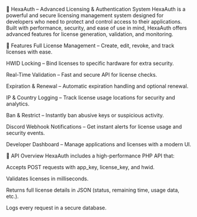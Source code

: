 🔐 HexaAuth – Advanced Licensing & Authentication System
HexaAuth is a powerful and secure licensing management system designed for developers who need to protect and control access to their applications.
Built with performance, security, and ease of use in mind, HexaAuth offers advanced features for license generation, validation, and monitoring.

🚀 Features
Full License Management – Create, edit, revoke, and track licenses with ease.

HWID Locking – Bind licenses to specific hardware for extra security.

Real-Time Validation – Fast and secure API for license checks.

Expiration & Renewal – Automatic expiration handling and optional renewal.

IP & Country Logging – Track license usage locations for security and analytics.

Ban & Restrict – Instantly ban abusive keys or suspicious activity.

Discord Webhook Notifications – Get instant alerts for license usage and security events.

Developer Dashboard – Manage applications and licenses with a modern UI.

📡 API Overview
HexaAuth includes a high-performance PHP API that:

Accepts POST requests with app_key, license_key, and hwid.

Validates licenses in milliseconds.

Returns full license details in JSON (status, remaining time, usage data, etc.).

Logs every request in a secure database.
